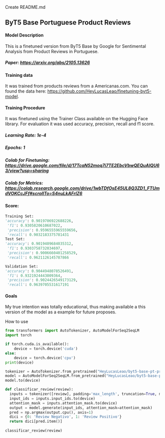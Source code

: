 Create README.md
## ByT5 Base Portuguese Product Reviews

#### Model Description
This is a finetuned version from ByT5 Base by Google for Sentimental Analysis from Product Reviews in Portuguese.
##### Paper: https://arxiv.org/abs/2105.13626

#### Training data
It was trained from products reviews from a Americanas.com. You can found the data here: https://github.com/HeyLucasLeao/finetuning-byt5-model.

#### Training Procedure
It was finetuned using the Trainer Class available on the Hugging Face library. For evaluation it was used accuracy, precision, recall and f1 score.

##### Learning Rate: **1e-4**
##### Epochs: **1**
##### Colab for Finetuning: https://drive.google.com/file/d/17TcaN52moq7i7TE2EbcVbwQEQuAIQU63/view?usp=sharing
##### Colab for Metrics: https://colab.research.google.com/drive/1wbTDfOsE45UL8Q3ZD1_FTUmdVOKCcJFf#scrollTo=S4nuLkAFrlZ6
#### Score:
```python
Training Set:
'accuracy': 0.9019706922688226,
 'f1': 0.9305820610687022,
 'precision': 0.9596555965559656,
 'recall': 0.9032183375781431
Test Set:
'accuracy': 0.9019409684035312,
 'f1': 0.9303758732034697,
 'precision': 0.9006660401258529,
 'recall': 0.9621126145787866

Validation Set:
'accuracy': 0.9044948078526491,
 'f1': 0.9321924443009364,
 'precision': 0.9024426549173129,
 'recall': 0.9639705531617191
```

#### Goals

My true intention was totally educational, thus making available a this version of the model as a example for future proposes.

How to use
``` python
from transformers import AutoTokenizer, AutoModelForSeq2SeqLM
import torch

if torch.cuda.is_available():
    device = torch.device('cuda')
else:
    device = torch.device('cpu')
print(device)

tokenizer = AutoTokenizer.from_pretrained("HeyLucasLeao/byt5-base-pt-product-reviews")
model = AutoModelForSeq2SeqLM.from_pretrained("HeyLucasLeao/byt5-base-pt-product-reviews")
model.to(device)

def classificar_review(review):
  inputs = tokenizer([review], padding='max_length', truncation=True, max_length=512, return_tensors='pt')
  input_ids = inputs.input_ids.to(device)
  attention_mask = inputs.attention_mask.to(device)
  output = model.generate(input_ids, attention_mask=attention_mask)
  pred = np.argmax(output.cpu(), axis=1)
  dici = {0: 'Review Negativo', 1: 'Review Positivo'}
  return dici[pred.item()]
  
classificar_review(review)
```